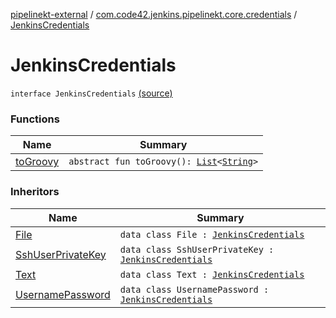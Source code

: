 [pipelinekt-external](../../index.md) / [com.code42.jenkins.pipelinekt.core.credentials](../index.md) / [JenkinsCredentials](./index.md)

# JenkinsCredentials

`interface JenkinsCredentials` [(source)](https://github.com/code42/pipelinekt/tree/master/core/src/main/kotlin/com/code42/jenkins/pipelinekt/core/credentials/JenkinsCredentials.kt#L3)

### Functions

| Name | Summary |
|---|---|
| [toGroovy](to-groovy.md) | `abstract fun toGroovy(): `[`List`](https://kotlinlang.org/api/latest/jvm/stdlib/kotlin.collections/-list/index.html)`<`[`String`](https://kotlinlang.org/api/latest/jvm/stdlib/kotlin/-string/index.html)`>` |

### Inheritors

| Name | Summary |
|---|---|
| [File](../-file/index.md) | `data class File : `[`JenkinsCredentials`](./index.md) |
| [SshUserPrivateKey](../-ssh-user-private-key/index.md) | `data class SshUserPrivateKey : `[`JenkinsCredentials`](./index.md) |
| [Text](../-text/index.md) | `data class Text : `[`JenkinsCredentials`](./index.md) |
| [UsernamePassword](../-username-password/index.md) | `data class UsernamePassword : `[`JenkinsCredentials`](./index.md) |
